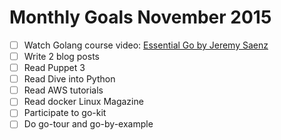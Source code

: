 # Monthly Goals November 2015
- [ ] Watch Golang course video: [Essential Go by Jeremy Saenz](https://www.kajabinext.com/courses/1-essential-go/) 
- [ ] Write 2 blog posts
- [ ] Read Puppet 3
- [ ] Read Dive into Python
- [ ] Read AWS tutorials 
- [ ] Read docker Linux Magazine
- [ ] Participate to go-kit
- [ ] Do go-tour and go-by-example
